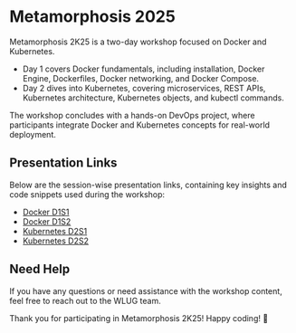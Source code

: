 # Metamorphosis 2025

Metamorphosis 2K25 is a two-day workshop focused on Docker and Kubernetes.
- Day 1 covers Docker fundamentals, including installation, Docker Engine, Dockerfiles, Docker networking, and Docker Compose.
- Day 2 dives into Kubernetes, covering microservices, REST APIs, Kubernetes architecture, Kubernetes objects, and kubectl commands.

The workshop concludes with a hands-on DevOps project, where participants integrate Docker and Kubernetes concepts for real-world deployment.

## Presentation Links

Below are the session-wise presentation links, containing key insights and code snippets used during the workshop:

- [Docker D1S1](https://www.canva.com/design/DAGbBVZCSf8/Q0rC9162D9x_dnwBBl46yA/view?utm_content=DAGbBVZCSf8&utm_campaign=designshare&utm_medium=link2&utm_source=uniquelinks&utlId=h66273de565#7)
- [Docker D1S2](https://www.canva.com/design/DAGbBas83TI/X8aWnXZydsexXN-ehLDEUA/view?utm_content=DAGbBas83TI&utm_campaign=designshare&utm_medium=link2&utm_source=uniquelinks&utlId=h91986ab748#5)
- [Kubernetes D2S1](https://www.canva.com/design/DAGbBROkf_s/StQEcZ6dgMRmeeQtqwlvDA/view?utm_content=DAGbBROkf_s&utm_campaign=designshare&utm_medium=link2&utm_source=uniquelinks&utlId=h485eb2dc49#4)
- [Kubernetes D2S2](https://www.canva.com/design/DAGbBXnNDvU/EugiXjkDVf3KD6c7ieJ0vw/view?utm_content=DAGbBXnNDvU&utm_campaign=designshare&utm_medium=link2&utm_source=uniquelinks&utlId=h20d8f00b2e#5)


## Need Help

If you have any questions or need assistance with the workshop content, feel free to reach out to the WLUG team.

Thank you for participating in Metamorphosis 2K25! Happy coding! 🚀
